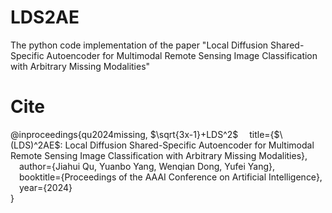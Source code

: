 # LDS2AE
The python code implementation of the paper "Local Diffusion Shared-Specific Autoencoder for Multimodal Remote Sensing Image Classification with Arbitrary Missing Modalities"
# Cite
@inproceedings{qu2024missing, $\sqrt{3x-1}+LDS^2$ 
    &emsp;title={$\(LDS)^2AE$: Local Diffusion Shared-Specific Autoencoder for Multimodal Remote Sensing Image Classification with Arbitrary Missing Modalities},  
    &emsp;author={Jiahui Qu, Yuanbo Yang, Wenqian Dong, Yufei Yang},  
    &emsp;booktitle={Proceedings of the AAAI Conference on Artificial Intelligence},  
    &emsp;year={2024}  
}
